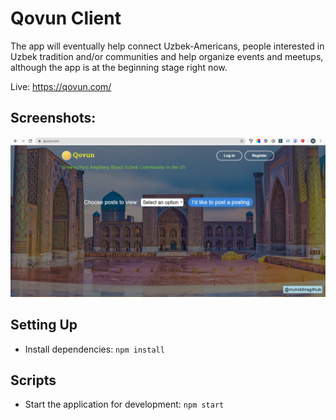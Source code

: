 # Qovun Client

The app will eventually help connect Uzbek-Americans, people interested in Uzbek tradition and/or communities
and help organize events and meetups, although the app is at the beginning stage right now.

Live: https://qovun.com/

## Screenshots:

![screenshot](Capture.png)

## Setting Up

- Install dependencies: `npm install`

## Scripts

- Start the application for development: `npm start`
